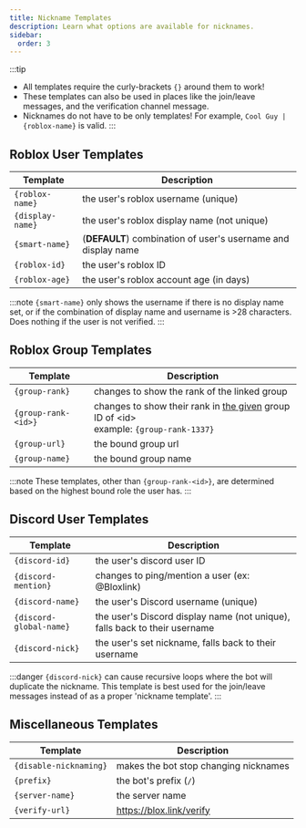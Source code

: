 ```yaml
---
title: Nickname Templates
description: Learn what options are available for nicknames.
sidebar:
  order: 3
---
```


:::tip

- All templates require the curly-brackets `{}` around them to work!
- These templates can also be used in places like the join/leave messages, and the verification channel message.
- Nicknames do not have to be only templates! For example, `Cool Guy | {roblox-name}` is valid.
  :::

## Roblox User Templates

| Template         | Description                                                   |
| ---------------- | ------------------------------------------------------------- |
| `{roblox-name}`  | the user's roblox username (unique)                           |
| `{display-name}` | the user's roblox display name (not unique)                   |
| `{smart-name}`   | (**DEFAULT**) combination of user's username and display name |
| `{roblox-id}`    | the user's roblox ID                                          |
| `{roblox-age}`   | the user's roblox account age (in days)                       |

:::note
`{smart-name}` only shows the username if there is no display name set, or if the combination of display name and username is >28 characters.
Does nothing if the user is not verified.
:::

## Roblox Group Templates

| Template            | Description                                                                                          |
| ------------------- | ---------------------------------------------------------------------------------------------------- |
| `{group-rank}`      | changes to show the rank of the linked group                                                         |
| `{group-rank-<id>}` | changes to show their rank in <u>the given</u> group ID of \<id> <br /> example: `{group-rank-1337}` |
| `{group-url}`       | the bound group url                                                                                  |
| `{group-name}`      | the bound group name                                                                                 |

:::note
These templates, other than `{group-rank-<id>}`, are determined based on the highest bound role the user has.
:::

## Discord User Templates

| Template                | Description                                                                |
| ----------------------- | -------------------------------------------------------------------------- |
| `{discord-id}`          | the user's discord user ID                                                 |
| `{discord-mention}`     | changes to ping/mention a user (ex: @Bloxlink)                             |
| `{discord-name}`        | the user's Discord username (unique)                                       |
| `{discord-global-name}` | the user's Discord display name (not unique), falls back to their username |
| `{discord-nick}`        | the user's set nickname, falls back to their username                      |

:::danger
`{discord-nick}` can cause recursive loops where the bot will duplicate the nickname. This template is best
used for the join/leave messages instead of as a proper 'nickname template'.
:::

## Miscellaneous Templates

| Template               | Description                           |
| ---------------------- | ------------------------------------- |
| `{disable-nicknaming}` | makes the bot stop changing nicknames |
| `{prefix}`             | the bot's prefix (`/`)                |
| `{server-name}`        | the server name                       |
| `{verify-url}`         | https://blox.link/verify              |
